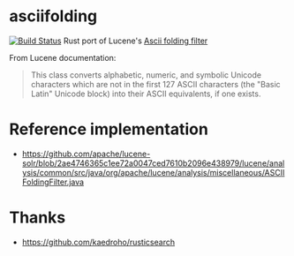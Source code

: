 # asciifolding
[![Build Status](https://travis-ci.com/mpaltun/asciifolding.svg?branch=master)](https://travis-ci.com/mpaltun/asciifolding)
Rust port of Lucene's [Ascii folding filter](http://lucene.apache.org/core/8_0_0/analyzers-common/org/apache/lucene/analysis/miscellaneous/ASCIIFoldingFilter.html)

From Lucene documentation:
> This class converts alphabetic, numeric, and symbolic Unicode characters which are not in the first 127 ASCII characters (the "Basic Latin" Unicode block) into their ASCII equivalents, if one exists.

# Reference implementation
- https://github.com/apache/lucene-solr/blob/2ae4746365c1ee72a0047ced7610b2096e438979/lucene/analysis/common/src/java/org/apache/lucene/analysis/miscellaneous/ASCIIFoldingFilter.java

# Thanks
- https://github.com/kaedroho/rusticsearch